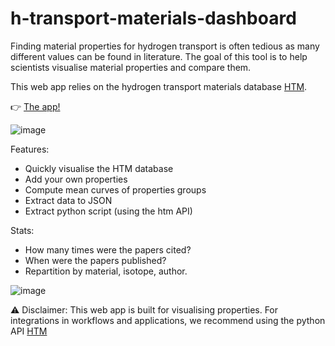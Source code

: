 # h-transport-materials-dashboard

Finding material properties for hydrogen transport is often tedious as many different values can be found in literature.
The goal of this tool is to help scientists visualise material properties and compare them.

This web app relies on the hydrogen transport materials database [HTM](https://github.com/RemDelaporteMathurin/h-transport-materials).

:point_right: [The app!](https://htm-dashboard.herokuapp.com/)

![image](https://user-images.githubusercontent.com/40028739/194302707-39c7c659-34a4-42d7-adb1-52b08ad72023.png)


Features:
- Quickly visualise the HTM database
- Add your own properties
- Compute mean curves of properties groups
- Extract data to JSON
- Extract python script (using the htm API)

Stats:
- How many times were the papers cited?
- When were the papers published?
- Repartition by material, isotope, author.

![image](https://user-images.githubusercontent.com/40028739/194307879-33fb7953-62b8-4f0a-8c53-1bfece5e1110.png)

:warning: Disclaimer: 
This web app is built for visualising properties.
For integrations in workflows and applications, we recommend using the python API [HTM](https://github.com/RemDelaporteMathurin/h-transport-materials)
